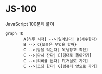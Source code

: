 # JS-100
JavaScript 100문제 풀이
```mermaid
graph TD
        A[하루 시작] -->|일어난다| B(세수한다)
        B --> C{오늘은 무엇을 할까}
        C -->|밥을 먹는다| D[냉장고 확인]
        C -->|다시 잔다| E[침대로 돌아가기]
        C -->|티비를 본다| F[거실로 가기]
        C -->|코딩 한다| G[컴퓨터 앞으로 가기]
```
